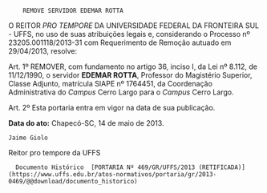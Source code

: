         REMOVE SERVIDOR EDEMAR ROTTA  

O REITOR *PRO TEMPORE* DA UNIVERSIDADE FEDERAL DA FRONTEIRA SUL - UFFS, no uso de suas atribuições legais e, considerando o Processo nº 23205.001118/2013-31 com Requerimento de Remoção autuado em 29/04/2013, resolve:

 Art. 1º REMOVER, com fundamento no artigo 36, inciso I, da Lei nº 8.112, de 11/12/1990, o servidor **EDEMAR ROTTA**, Professor do Magistério Superior, Classe Adjunto, matrícula SIAPE nº 1764451, da Coordenação Administrativa do *Campus* Cerro Largo para o *Campus* Cerro Largo.

 Art. 2º Esta portaria entra em vigor na data de sua publicação.

  

   **Data do ato:** Chapecó-SC, 14 de maio de 2013.   
 

    Jaime Giolo   
 Reitor pro tempore da UFFS 

      Documento Histórico  [PORTARIA Nº 469/GR/UFFS/2013 (RETIFICADA)](https://www.uffs.edu.br/atos-normativos/portaria/gr/2013-0469/@@download/documento_historico)     
      